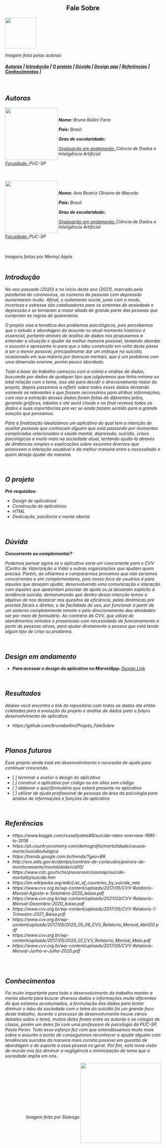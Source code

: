 <center><h2>Fale Sobre</h2></center> <img src="https://user-images.githubusercontent.com/80490047/128760467-2b186f0c-b09e-4e36-82a0-d8cad6f3c193.png" width="100"> <p><i>Imagem feita pelas autoras<i/><p/>
	


<h4><a href="#about">Autoras</a> | <a href="#introduction">Introdução</a> | <a href="#project">O projeto</a> | <a href="#duvidas">Dúvida</a> | <a href="#vd">Design app</a> | <a href="#reference">Referências</a> | <a href="#acknowledgement">Conhecimentos</a> |</h4>

<br />
	
<img src="https://user-images.githubusercontent.com/80490047/128768151-14c1a7cd-deda-4020-86f4-46b07fdac266.jpg" align="left" width="1000" height="5"/> 	
<h2 id="about">Autoras</h2>

<img src="https://user-images.githubusercontent.com/80490047/128752878-0c54332b-7b2f-4d1f-a5c5-6d6556d10cad.jpg" align="left" width="170"/> 

<br />

<p><strong>Nome: </strong>Bruna Bellini Faria</p> 
<p><strong>País: </strong></h4>Brasil</p>
<p><strong>Grau de escolaridade: </strong></p>
<p><u>Graduação em andamento: </u></strong>Ciência de Dados e Inteligência Artificial</p>
<p><u>Faculdade: </u></strong>PUC-SP</p>

<br />
<br />

<img src="https://user-images.githubusercontent.com/80490047/128752871-f82751ab-fd0a-444e-9d90-b825d702c7df.jpg" align="left" width="170"/> 

<br />

<p><strong>Nome: </strong>Ana Beatriz Oliveira de Macedo</p> 
<p><strong>País: </strong></h4>Brasil</p>
<p><strong>Grau de escolaridade:</strong></p>
<p><u>Graduação em andamento: </u></strong>Ciência de Dados e Inteligência Artificial</p>
<p><u>Faculdade: </u></strong>PUC-SP</p>

<br />
<br />
<i>Imagens feitas por Memoji Apple<i/>
<br />
<br />
	
<img src="https://user-images.githubusercontent.com/80490047/128768151-14c1a7cd-deda-4020-86f4-46b07fdac266.jpg" align="left" width="1000" height="5"/> 
<h2 id="introduction">Introdução </h2>


<p>
	<p>No ano passado (2020) e no início deste ano (2021), marcado pela pandemia do coronavírus, os números de pessoas com depressão aumentaram muito. Afinal, o isolamento social, junto com o medo, incerteza e estresse são catalisadores para os sintomas de ansiedade e depressão e se tornaram a maior aliada de grande parte das pessoas que cumpriam as regras de quarentena.</p>
	<p>O projeto visa a temática dos problemas psicológicos, pois percebemos que o estudo e abordagem do assunto no atual momento histórico é essencial, portanto através de análise de dados nos propusemos a entender a situação e ajudar da melhor maneira possível, tentando abordar o assunto e apresenta-lo para que o tabu construído em volta deste passe a ser o menor possível, principalmente dar um enfoque no suicídio, ocasionado em sua maioria por doenças mentais, que é um problema com uma dimensão enorme, porém pouco abordado.</p>
	<p>Toda a base do trabalho começou com a coleta e análise de dados, buscando por dados de qualquer tipo que julgávamos que tinha mínima ou total relação com o tema, isso até para decidir o direcionamento maior do projeto, depois passamos a refletir sobre todos esses dados deixando somente os relevantes e que fossem necessários para atribuir informações, com isso a extração desses dados foram feitas de diferentes jeitos, gerando gráficos, tabelas e até word clouds e no final revimos todos os dados e suas importâncias pra ver se ainda faziam sentido para a grande solução que pensamos.</p>
	<p>Para a finalização idealizamos um aplicativo do qual tem a intenção de auxiliar pessoas que conheçam alguém que está passando por momentos complicados relacionados a saúde mental, depressão, suicídio, crises psicológicas e muito mais na sociedade atual, tentando ajudá-la através de dinâmicas simples e explicações sobre assuntos diversos que promovem a interação saudável e da melhor maneira entre o necessitado e quem deseja ajudar da maneira.</p>
	
</p>
<br />
	
<img src="https://user-images.githubusercontent.com/80490047/128768151-14c1a7cd-deda-4020-86f4-46b07fdac266.jpg" align="left" width="1000" height="5"/> 
<h2 id="project">O projeto</h2>

<strong>Pré-requisitos:</strong>
<p>
	<ul>
		<li>Design de aplicativos</li>
		<li>Construção de aplicativos</li>
		<li>HTML</li>
		<li>Dedicação, paciência e mente aberta</li>
	</ul>
</p>
<br />
	
<img src="https://user-images.githubusercontent.com/80490047/128768151-14c1a7cd-deda-4020-86f4-46b07fdac266.jpg" align="left" width="1000" height="5"/> 
<h2 id="duvidas">Dúvida</h2>

<strong>Concorrente ou complementar? </strong>
<p>
	Podemos pensar agora se o aplicativo seria um concorrente para o CVV (Centro de Valorização a Vida) e outras organizações que ajudam quem precisa. Porém, ao olharmos e compararmos provamos que não seriamos concorrentes e sim complementares, pois nosso foco de usuários é para aqueles que desejam ajudar, desenvolvendo uma comunicação e interação com aqueles que aparentam precisar de ajuda ou já deixaram explícito a tendência suicida, demonstrando que dentro dessa intenção temos o objetivo de nos destacar nos quesitos de eficiência, pelas dinâmicas pré prontas fáceis e diretas, e de facilidade de uso, por funcionar a partir de um sistema completamente remoto e pelo direcionamento das atividades ser por meio de formulário. Ao contrário do CVV, que utiliza de atendimentos remotos e presenciais com necessidade de funcionamento a partir de pessoas ativas, para ajudar diretamente a pessoa que está tendo algum tipo de crise ou problema.
</p>
<br />
	
<img src="https://user-images.githubusercontent.com/80490047/128768151-14c1a7cd-deda-4020-86f4-46b07fdac266.jpg" align="left" width="1000" height="5"/> 
<h2 id="vd">Design em andamento</h2>
<ul>
	<li><strong>Para acessar o design do aplicativo no MarvelApp: </strong><a href="https://marvelapp.com/prototype/5agdbgb">Design Link</a></li>
</ul>
<br />
	
<img src="https://user-images.githubusercontent.com/80490047/128768151-14c1a7cd-deda-4020-86f4-46b07fdac266.jpg" align="left" width="1000" height="5"/> 
<h2>Resultados</h2>

Abaixo você encontra o link do repositório com todos os dados até então coletados para a evolução do projeto e análise de dados para o futuro desenvolvimento do aplicativo.

<ul>
	<li>https://github.com/brunabellini/Projeto_FaleSobre</li>
</ul>
<br />
	
<img src="https://user-images.githubusercontent.com/80490047/128768151-14c1a7cd-deda-4020-86f4-46b07fdac266.jpg" align="left" width="1000" height="5"/>  
<h2>Planos futuros</h2>
<p>Esse projeto ainda está em desenvolvimento e necessita de ajuda para continuar crescendo.</p>

<ul>
	<li> [ ] terminar e evoluir o design do aplicativo</li>
	<li> [ ] construir o aplicativo por código ou em sites sem código</li>
	<li> [ ] elaborar o quiz/formulário que estará presente no aplicativo</li>
	<li> [ ] utilizar de ajuda profissional de pessoas da área da psicologia para análise de informações e funções do aplicativo</li>
</ul>
<br />
	
<img src="https://user-images.githubusercontent.com/80490047/128768151-14c1a7cd-deda-4020-86f4-46b07fdac266.jpg" align="left" width="1000" height="5"/> 
<h2 id="reference">Referências</h2>

<ul>
	<li>https://www.kaggle.com/russellyates88/suicide-rates-overview-1985-to-2016</li>
	<li>https://pt.countryeconomy.com/demografia/mortalidade/causas-morte/suicidio/belgica</li>
	<li>https://trends.google.com.br/trends/?geo=BR</li>
	<li>http://svs.aids.gov.br/dantps/centrais-de-conteudos/paineis-de-monitoramento/mortalidade/cid10/</li>
  	<li>https://www.cdc.gov/nchs/pressroom/sosmap/suicide-mortality/suicide.htm</li>
 	<li>https://en.wikipedia.org/wiki/List_of_countries_by_suicide_rate</li>
	<li>https://www.cvv.org.br/wp-content/uploads/2017/05/CVV-Relatorio-Mensal-Agosto-e-Setembro-2020_baixa.pdf</li> 
	<li>https://www.cvv.org.br/wp-content/uploads/2021/03/CVV-Relatorio-Mensal-Dezembro-2020_baixa.pdf</li> 
	<li>https://www.cvv.org.br/wp-content/uploads/2017/05/CVV-Relatorio-1-Trimestre-2021_Baixa.pdf</li>
	<li>https://www.cvv.org.br/wp-content/uploads/2017/05/2020_05_06_CVV_Relatorio_Mensal_Abril20.pdf</li> 
	<li>https://www.cvv.org.br/wp-content/uploads/2017/05/2020_07_CVV_Relatorio_Mensal_Maio.pdf</li> 
	<li>https://www.cvv.org.br/wp-content/uploads/2017/05/CVV-Relatorio-Mensal-Junho-e-Julho-2020.pdf</li> 
	
</ul>

<br />
	
<img src="https://user-images.githubusercontent.com/80490047/128768151-14c1a7cd-deda-4020-86f4-46b07fdac266.jpg" align="left" width="1000" height="5"/> 
<h2 id="acknowledgement">Conhecimentos</h2>

<p>
	Foi muito importante para todo o desenvolvimento do trabalho manter a mente aberta para buscar diversos dados e informações muito diferentes do que estamos acostumados, a formulação dos dados para tentar diminuir o tabu da sociedade com o tema do suicídio foi um grande foco deste trabalho, durante o processo de desenvolvimento houve vários debates sobre o tema, muitos deles foram entre as autoras e os colegas de classe, porém um deles foi com uma professora de psicologia da PUC-SP, Paula Peron. Todo esse esforço fez com que entendêssemos muito mais sobre o assunto a ponto de conseguirmos reconhecer e ajudar alguém com tendências suicidas da maneira mais correta possível em questão de abordagem e do suporte a essa pessoa no geral. Por fim, esta nova visão de mundo nos fez diminuir a negligência e minimização do tema que a sociedade impôs em nós.
</p>

<img src="https://user-images.githubusercontent.com/80490047/128761250-0715f0c9-194e-41fb-85d2-ff56d26a5bdf.png" align="right" width="260"/> 

<br />
<br />
<br />
<br />
<br />
<br />
<br />
<br />
<br />

<p align="right"><i>Imagem feita por Slidesgo<i/></p>
